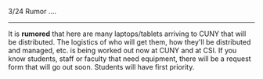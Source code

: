 3/24 Rumor ....

----

It is **rumored** that here are many laptops/tablets arriving to CUNY that will be distributed. The logistics of who will get them, how they'll be distributed and managed, etc. is being worked out now at CUNY and at CSI. If you know students, staff or faculty that need equipment, there will be a request form that will go out soon. Students will have first priority.
